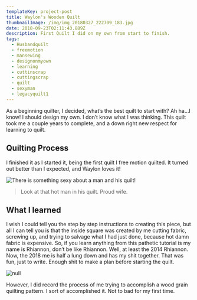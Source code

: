 ```yaml
---
templateKey: project-post
title: Waylon's Wooden Quilt
thumbnailImage: /img/img_20180327_222709_183.jpg
date: 2018-09-23T02:11:43.889Z
description: First Quilt I did on my own from start to finish.
tags:
  - Husbandquilt
  - freemotion
  - mansewing
  - designonmyown
  - learning
  - cuttinscrap
  - cuttingscrap
  - quilt
  - sexyman
  - legacyquilt1
---
```

As a beginning quilter, I decided, what’s  the best quilt to start with? Ah ha…I know! I should design my own.  I don’t know what I was thinking. This quilt took me a couple years to complete, and a down right new respect for learning to quilt.

## Quilting Process

 I finished it as I started it, being the first quilt I free motion quilted.   It turned out better than I expected, and Waylon loves it!

![There is something sexy about a man and his quilt!](/img/waylon-sleeping.jpg)

> Look at that hot man in his quilt.  Proud wife.

## What I learned

I wish I could tell you the step by step instructions to  creating this piece, but all I can tell you is that the inside square was created by me cutting fabric, screwing up, and trying to salvage what I had just done, because hot damn fabric is expensive.  So, if you learn anything from this pathetic tutorial is my name is Rhiannon, don’t be like Rhiannon.  Well, at least the 2014 Rhiannon.  Now, the 2018 me is half a lung down and has my shit together.  That was fun, just to write.  Enough shit to make a plan before starting the quilt.

![null](/img/up-close-of-wood-quilting.jpg)

However, I did record the process of me trying to accomplish a wood grain quilting pattern.  I sort of accomplished it.  Not to bad for my first time.
